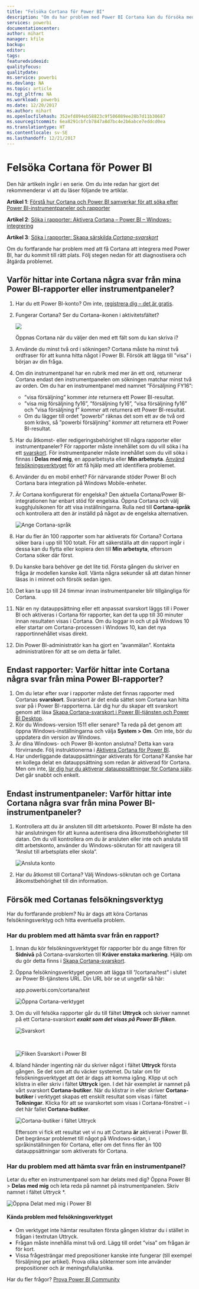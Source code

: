 ```yaml
---
title: "Felsöka Cortana för Power BI"
description: "Om du har problem med Power BI Cortana kan du försöka med följande förslag."
services: powerbi
documentationcenter: 
author: mihart
manager: kfile
backup: 
editor: 
tags: 
featuredvideoid: 
qualityfocus: 
qualitydate: 
ms.service: powerbi
ms.devlang: NA
ms.topic: article
ms.tgt_pltfrm: NA
ms.workload: powerbi
ms.date: 12/20/2017
ms.author: mihart
ms.openlocfilehash: 352efd894eb58823c9f506089ee28b7d11b30687
ms.sourcegitcommit: 6ea8291cbfcb7847a8d7bc4e2b6abce7eddcd0ea
ms.translationtype: HT
ms.contentlocale: sv-SE
ms.lasthandoff: 12/21/2017
---
```

# <a name="troubleshoot-cortana-for-power-bi"></a>Felsöka Cortana för Power BI
Den här artikeln ingår i en serie. Om du inte redan har gjort det rekommenderar vi att du läser följande tre artiklar.

**Artikel 1**: [Förstå hur Cortana och Power BI samverkar för att söka efter Power BI-instrumentpaneler och rapporter](service-cortana-intro.md)

**Artikel 2**: [Söka i rapporter: Aktivera Cortana – Power BI – Windows-integrering](service-cortana-enable.md)

**Artikel 3**: [Söka i rapporter: Skapa särskilda *Cortana-svarskort*](service-cortana-answer-cards.md)

Om du fortfarande har problem med att få Cortana att integrera med Power BI, har du kommit till rätt plats. Följ stegen nedan för att diagnostisera och åtgärda problemet.

## <a name="why-doesnt-cortana-find-answers-from-my-power-bi-reports-or-dashboards"></a>Varför hittar inte Cortana några svar från mina Power BI-rapporter eller instrumentpaneler?
1. Har du ett Power BI-konto?  Om inte, [registrera dig – det är gratis](service-self-service-signup-for-power-bi.md).
2. Fungerar Cortana?  Ser du Cortana-ikonen i aktivitetsfältet?

    ![](media/service-cortana-troubleshoot/power-bi-cortana-icon.png)

    Öppnas Cortana när du väljer den med ett fält som du kan skriva i?
3. Använde du minst två ord i sökningen? Cortana måste ha minst två ordfraser för att kunna hitta något i Power BI. Försök att lägga till ”visa” i början av din fråga.
4. Om din instrumentpanel har en rubrik med mer än ett ord, returnerar Cortana endast den instrumentpanelen om sökningen matchar minst två av orden. Om du har en instrumentpanel med namnet ”Försäljning FY16”:

   * ”visa försäljning” kommer *inte* returnera ett Power BI-resultat.   
   * ”visa mig försäljning fy16”, ”försäljning fy16”, ”visa försäljning fy16” och ”visa försäljning f” *kommer* att returnera ett Power BI-resultat.    
   * Om du lägger till ordet ”powerbi” räknas det som ett av de två ord som krävs, så ”powerbi försäljning” *kommer* att returnera ett Power BI-resultat.
5. Har du åtkomst- eller redigeringsbehörighet till några rapporter eller instrumentpaneler? För rapporter måste innehållet som du vill söka i ha ett [svarskort](service-cortana-answer-cards.md).  För instrumentpaneler måste innehållet som du vill söka i finnas i **Delas med mig**, en apparbetsyta eller **Min arbetsyta**. [Använd felsökningsverktyget](#try-the-cortana-troubleshooting-tool) för att få hjälp med att identifiera problemet.
6. Använder du en mobil enhet?  För närvarande stöder Power BI och Cortana bara integration på Windows Mobile-enheter.
7. Är Cortana konfigurerat för engelska?  Den aktuella Cortana/Power BI-integrationen har enbart stöd för engelska. Öppna Cortana och välj kugghjulsikonen för att visa inställningarna. Rulla ned till **Cortana-språk** och kontrollera att den är inställd på något av de engelska alternativen.

   ![Ange Cortana-språk](media/service-cortana-troubleshoot/power-bi-cortana-language.png)
8. Har du fler än 100 rapporter som har aktiverats för Cortana?  Cortana söker bara i upp till 100 totalt.  För att säkerställa att din rapport ingår i dessa kan du flytta eller kopiera den till **Min arbetsyta**, eftersom Cortana söker där först.
9. Du kanske bara behöver ge det lite tid. Första gången du skriver en fråga är modellen kanske *kall*. Vänta några sekunder så att datan hinner läsas in i minnet och försök sedan igen.
10. Det kan ta upp till 24 timmar innan instrumentpaneler blir tillgängliga för Cortana.    
11. När en ny datauppsättning eller ett anpassat svarskort läggs till i Power BI och aktiveras i Cortana för rapporter, kan det ta upp till 30 minuter innan resultaten visas i Cortana. Om du loggar in och ut på Windows 10 eller startar om Cortana-processen i Windows 10, kan det nya rapportinnehållet visas direkt.  
12. Din Power BI-administratör kan ha gjort en ”avanmälan”. Kontakta administratören för att se om detta är fallet.

## <a name="reports-only-why-doesnt-cortana-find-answers-from-my-power-bi-reports"></a>Endast rapporter: Varför hittar inte Cortana några svar från mina Power BI-rapporter?
1. Om du letar efter svar i rapporter måste det finnas rapporter med Cortanas **svarskort**. Svarskort är det enda sättet som Cortana kan hitta svar på i Power BI-rapporterna.  Lär dig hur du skapar ett svarskort genom att läsa [Skapa Cortana-svarskort i Power BI-tjänsten och Power BI Desktop](service-cortana-answer-cards.md).
2. Kör du Windows-version 1511 eller senare?  Ta reda på det genom att öppna Windows-inställningarna och välja **System > Om**. Om inte, bör du uppdatera din version av Windows.
3. Är dina Windows- och Power BI-konton anslutna? Detta kan vara förvirrande. Följ instruktionerna i [Aktivera Cortana för Power BI](service-cortana-enable.md#add-your-power-bi-credentials-to-windows).
4. Har underliggande datauppsättningar aktiverats för Cortana? Kanske har en kollega delat en datauppsättning som redan är aktiverad för Cortana. Men om inte, [lär dig hur du aktiverar datauppsättningar för Cortana själv](service-cortana-enable.md). Det går snabbt och enkelt.

## <a name="dashboards-only-why-doesnt-cortana-find-answers-from-my-power-bi-dashboards"></a>Endast instrumentpaneler: Varför hittar inte Cortana några svar från mina Power BI-instrumentpaneler?
1. Kontrollera att du är ansluten till ditt arbetskonto. Power BI måste ha den här anslutningen för att kunna autentisera dina åtkomstbehörigheter till datan. Om du vill kontrollera om du är ansluten eller inte och ansluta till ditt arbetskonto, använder du Windows-sökrutan för att navigera till ”Anslut till arbetsplats eller skola”.  

    ![Ansluta konto](media/service-cortana-troubleshoot/power-bi-cortana-connect.png)
2. Har du åtkomst till Cortana? Välj Windows-sökrutan och ge Cortana åtkomstbehörighet till din information.

## <a name="try-the-cortana-troubleshooting-tool"></a>Försök med Cortanas felsökningsverktyg
Har du fortfarande problem?  Nu är dags att köra Cortanas felsökningsverktyg och hitta eventuella problem.

### <a name="having-trouble-retrieving-answers-from-a-report"></a>Har du problem med att hämta svar från en rapport?
1. Innan du kör felsökningsverktyget för rapporter bör du ange filtren för **Sidnivå** på Cortana-svarskorten till **Kräver enstaka markering**. Hjälp om du gör detta finns i [Skapa Cortana-svarskort](service-cortana-answer-cards.md).
2. Öppna felsökningsverktyget genom att lägga till ”/cortana/test” i slutet av Power BI-tjänstens URL. Din URL bör se ut ungefär så här:

   app.powerbi.com/cortana/test

   ![Öppna Cortana-verktyget](media/service-cortana-troubleshoot/power-bi-cortana-tool2.png)
3. Om du vill felsöka rapporter går du till fältet **Uttryck** och skriver namnet på ett Cortana-svarskort ***exakt som det visas på Power BI-fliken***.

   ![Svarskort](media/service-cortana-troubleshoot/power-bi-answer-card-new.png)

   </br>

   ![Fliken Svarskort i Power BI](media/service-cortana-troubleshoot/power-bi-answer-card2.png)
4. Ibland händer ingenting när du skriver något i fältet **Uttryck** första gången. Se det som att du väcker systemet. Du talar om för felsökningsverktyget att det är dags att komma igång. Klipp ut och klistra in eller skriv i fältet **Uttryck** igen. I det här exemplet är namnet på vårt svarskort **Cortana-butiker**. När du klistrar in eller skriver **Cortana-butiker** i verktyget skapas ett enskilt resultat som visas i fältet **Tolkningar**. Klicka för att se svarskortet som visas i Cortana-fönstret – i det här fallet **Cortana-butiker**.

   ![Cortana-butiker i fältet Uttryck](media/service-cortana-troubleshoot/power-bi-utterance.png)

   Eftersom vi fick ett resultat vet vi nu att Cortana **är** aktiverat i Power BI. Det begränsar problemet till något på Windows-sidan, i språkinställningen för Cortana, eller om det finns fler än 100 datauppsättningar som aktiverats för Cortana.

### <a name="having-trouble-retrieving-answers-from-a-dashboard"></a>Har du problem med att hämta svar från en instrumentpanel?
Letar du efter en instrumentpanel som har delats med dig?  Öppna Power BI > **Delas med mig** och leta reda på namnet på instrumentpanelen.  Skriv namnet i fältet *Uttryck* *.

![Öppna Delat med mig i Power BI](media/service-cortana-troubleshoot/power-bi-cortana-shared-with-me.png)


#### <a name="troubleshooting-tool-known-issues"></a>Kända problem med felsökningsverktyget
* Om verktyget inte hämtar resultaten första gången klistrar du i stället in frågan i textrutan Uttryck.
* Frågan måste innehålla minst två ord.  Lägg till ordet ”visa” om frågan är för kort.
* Vissa frågesträngar med prepositioner kanske inte fungerar (till exempel försäljning per artikel). Prova olika söktermer som inte använder prepositioner och är meningsfulla/unika.

Har du fler frågor? [Prova Power BI Community](http://community.powerbi.com/)
